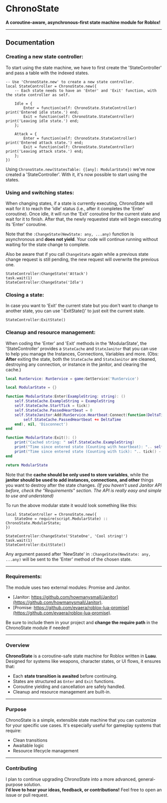 # ChronoState
**A coroutine-aware, asynchronous-first state machine module for Roblox!**

---

## Documentation

### Creating a new state controller:
To start using the state machine, we have to first create the 'StateController' and pass a table with the indexed states.
```luau
-- Use 'ChronoState.new' to create a new state controller.
local StateController = ChronoState.new({
	-- Each state needs to have an 'Enter' and 'Exit' function, with the state controller as self.
	
	Idle = {
		Enter = function(self: ChronoState.StateController) print('Entered idle state.') end;
		Exit = function(self: ChronoState.StateController) print('Leaving idle state.') end;
	};
	
	Attack = {
		Enter = function(self: ChronoState.StateController) print('Entered attack state.') end;
		Exit = function(self: ChronoState.StateController) print('Leaving attack state.') end;
	};
})
```
Using ```ChronoState.new(StatesTable: {[any]: ModularState})``` we've now created a 'StateController'. With it, it's now possible to start using the states.

### Using and switching states:
When changing states, if a state is currently executing, ChronoState will wait for it to reach the 'idle' status (i.e., after it completes the 'Enter' coroutine). Once idle, it will run the 'Exit' coroutine for the current state and wait for it to finish. After that, the newly requested state will begin executing its 'Enter' coroutine.

Note that the ```:ChangeState(NewState: any, ...any)``` function is asynchronous and **does not yield**. Your code will continue running without waiting for the state change to complete.

Also be aware that if you call ```ChangeState``` again while a previous state change request is still pending, the new request will overwrite the previous one.
```luau
StateController:ChangeState('Attack')
task.wait(1)
StateController:ChangeState('Idle')
```

### Closing a state:
In case you want to 'Exit' the current state but you don't want to change to another state, you can use ':ExitState()' to just exit the current state.
```luau
StateController:ExitState()
```

### Cleanup and resource management:
When coding the 'Enter' and 'Exit' methods in the 'ModularState', the 'StateController' provides a ```StateCache``` and ```StateJanitor``` that you can use to help you manage the Instances, Connections, Variables and more.
(Obs: **After** exiting the state, both the ```StateCache``` and ```StateJanitor``` are cleaned, destroying any connection, or instance in the janitor, and clearing the cache.)
```lua
local RunService: RunService = game:GetService('RunService')

local ModularState = {}

function ModularState:Enter(ExampleString: string): ()
	self.StateCache.ExampleString = ExampleString
	self.StateCache.StartTick = tick()
	self.StateCache.PassedHeartbeat = 0
	self.StateJanitor:Add(RunService.Heartbeat:Connect(function(DeltaTime: number): ()
		self.StateCache.PassedHeartbeat += DeltaTime
	end), nil, 'Disconnect')
end

function ModularState:Exit(): ()
	print("Cached string: " self.StateCache.ExampleString)
	print("Time since entered state (Counting with heartbeat): ".. self.StateCache.PassedHeartbeat)
	print("Time since entered state (Counting with tick): ".. tick() - self.StateCache.StartTick)
end

return ModularState
```
Note that the **cache should be only used to store variables**, while the **janitor should be used to add instances, connections, and other** things you want to destroy after the state changes.
*(If you haven't used Janitor API before, check the "Requirements" section. The API is really easy and simple to use and understand)*

To run the above modular state it would look something like this:
```luau
local StateController = ChronoState.new({
	StateOne = require(script.ModularState) :: ChronoState.ModularState;
})

StateController:ChangeState('StateOne', 'Cool string!')
task.wait(1)
StateController:ExitState()
```
Any argument passed after 'NewState' in ```:ChangeState(NewState: any, ...any)``` will be sent to the 'Enter' method of the chosen state.

---

### Requirements:

The module uses two external modules: Promise and Janitor.
 - [Janitor: https://github.com/howmanysmall/Janitor](https://github.com/howmanysmall/Janitor).
 - [Promise: https://github.com/evaera/roblox-lua-promise](https://github.com/evaera/roblox-lua-promise).

Be sure to include them in your project and **change the require path** in the ChronoState module if needed!

---

### Overview

**ChronoState** is a coroutine-safe state machine for Roblox written in **Luau**. Designed for systems like weapons, character states, or UI flows, it ensures that:

- Each **state transition is awaited** before continuing.
- States are structured as `Enter` and `Exit` functions.
- Coroutine yielding and cancellation are safely handled.
- Cleanup and resource management are built-in.

---

### Purpose

ChronoState is a simple, extensible state machine that you can customize for your specific use cases. It's especially useful for gameplay systems that require:

- Clean transitions
- Awaitable logic
- Resource lifecycle management

---

### Contributing

I plan to continue upgrading ChronoState into a more advanced, general-purpose solution.  
**I’d love to hear your ideas, feedback, or contributions!** Feel free to open an issue or pull request.
